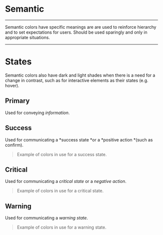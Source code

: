 
# Semantic

---

Semantic colors have specific meanings are are used to reinforce hierarchy and to set expectations for users. Should be used sparingly and only in appropriate situations.

---

# States

Semantic colors also have dark and light shades when there is a need for a change in contrast, such as for interactive elements as their states (e.g. hover).

## Primary

Used for conveying *information*.

## Success

Used for communicating a *success state *or a *positive action *(such as confirm).

> Example of colors in use for a success state.

## Critical

Used for communicating a *critical state* or a *negative action*.

> Example of colors in use for a critical state.

## Warning

Used for communicating a *warning state*.

> Example of colors in use for a warning state.
